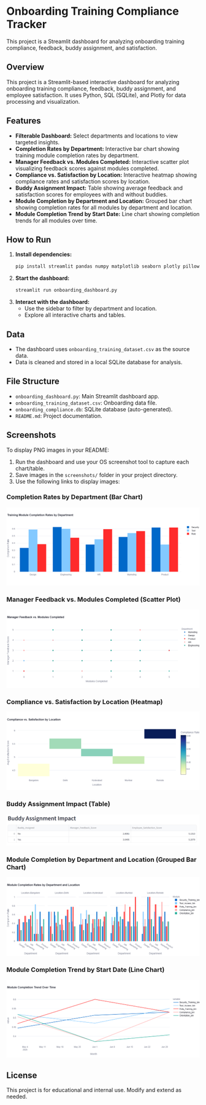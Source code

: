 # Onboarding Training Compliance Tracker

This project is a Streamlit dashboard for analyzing onboarding training compliance, feedback, buddy assignment, and satisfaction.

## Overview

This project is a Streamlit-based interactive dashboard for analyzing onboarding training compliance, feedback, buddy assignment, and employee satisfaction. It uses Python, SQL (SQLite), and Plotly for data processing and visualization.

## Features

- **Filterable Dashboard:** Select departments and locations to view targeted insights.
- **Completion Rates by Department:** Interactive bar chart showing training module completion rates by department.
- **Manager Feedback vs. Modules Completed:** Interactive scatter plot visualizing feedback scores against modules completed.
- **Compliance vs. Satisfaction by Location:** Interactive heatmap showing compliance rates and satisfaction scores by location.
- **Buddy Assignment Impact:** Table showing average feedback and satisfaction scores for employees with and without buddies.
- **Module Completion by Department and Location:** Grouped bar chart showing completion rates for all modules by department and location.
- **Module Completion Trend by Start Date:** Line chart showing completion trends for all modules over time.

## How to Run

1. **Install dependencies:**
   ```bash
   pip install streamlit pandas numpy matplotlib seaborn plotly pillow
   ```
2. **Start the dashboard:**
   ```bash
   streamlit run onboarding_dashboard.py
   ```
3. **Interact with the dashboard:**
   - Use the sidebar to filter by department and location.
   - Explore all interactive charts and tables.

## Data

- The dashboard uses `onboarding_training_dataset.csv` as the source data.
- Data is cleaned and stored in a local SQLite database for analysis.

## File Structure

- `onboarding_dashboard.py`: Main Streamlit dashboard app.
- `onboarding_training_dataset.csv`: Onboarding data file.
- `onboarding_compliance.db`: SQLite database (auto-generated).
- `README.md`: Project documentation.

## Screenshots

To display PNG images in your README:

1. Run the dashboard and use your OS screenshot tool to capture each chart/table.
2. Save images in the `screenshots/` folder in your project directory.
3. Use the following links to display images:

### Completion Rates by Department (Bar Chart)
![Department Completion](screenshots/department_completion.png)

### Manager Feedback vs. Modules Completed (Scatter Plot)
![Feedback vs Modules](screenshots/feedback_vs_modules.png)

### Compliance vs. Satisfaction by Location (Heatmap)
![Compliance vs Satisfaction](screenshots/compliance_vs_satisfaction.png)

### Buddy Assignment Impact (Table)
![Buddy Impact](screenshots/buddy_impact.png)

### Module Completion by Department and Location (Grouped Bar Chart)
![Module Completion Grouped Bar](screenshots/module_completion_grouped_bar.png)

### Module Completion Trend by Start Date (Line Chart)
![Module Completion Trend](screenshots/module_completion_trend.png)

## License

This project is for educational and internal use. Modify and extend as needed.
